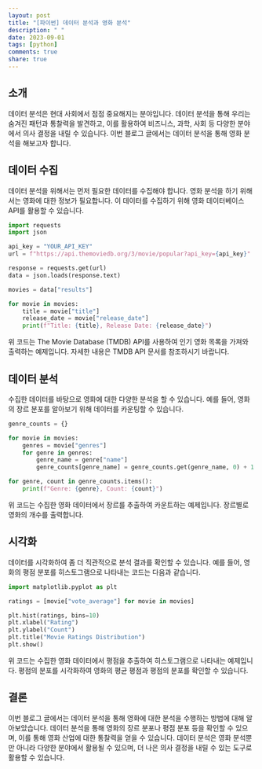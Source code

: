 ```yaml
---
layout: post
title: "[파이썬] 데이터 분석과 영화 분석"
description: " "
date: 2023-09-01
tags: [python]
comments: true
share: true
---
```


## 소개

데이터 분석은 현대 사회에서 점점 중요해지는 분야입니다. 데이터 분석을 통해 우리는 숨겨진 패턴과 통찰력을 발견하고, 이를 활용하여 비즈니스, 과학, 사회 등 다양한 분야에서 의사 결정을 내릴 수 있습니다. 이번 블로그 글에서는 데이터 분석을 통해 영화 분석을 해보고자 합니다.

## 데이터 수집

데이터 분석을 위해서는 먼저 필요한 데이터를 수집해야 합니다. 영화 분석을 하기 위해서는 영화에 대한 정보가 필요합니다. 이 데이터를 수집하기 위해 영화 데이터베이스 API를 활용할 수 있습니다.

```python
import requests
import json

api_key = "YOUR_API_KEY"
url = f"https://api.themoviedb.org/3/movie/popular?api_key={api_key}"

response = requests.get(url)
data = json.loads(response.text)

movies = data["results"]

for movie in movies:
    title = movie["title"]
    release_date = movie["release_date"]
    print(f"Title: {title}, Release Date: {release_date}")
```

위 코드는 The Movie Database (TMDB) API를 사용하여 인기 영화 목록을 가져와 출력하는 예제입니다. 자세한 내용은 TMDB API 문서를 참조하시기 바랍니다.

## 데이터 분석

수집한 데이터를 바탕으로 영화에 대한 다양한 분석을 할 수 있습니다. 예를 들어, 영화의 장르 분포를 알아보기 위해 데이터를 카운팅할 수 있습니다.

```python
genre_counts = {}

for movie in movies:
    genres = movie["genres"]
    for genre in genres:
        genre_name = genre["name"]
        genre_counts[genre_name] = genre_counts.get(genre_name, 0) + 1

for genre, count in genre_counts.items():
    print(f"Genre: {genre}, Count: {count}")
```

위 코드는 수집한 영화 데이터에서 장르를 추출하여 카운트하는 예제입니다. 장르별로 영화의 개수를 출력합니다.

## 시각화

데이터를 시각화하여 좀 더 직관적으로 분석 결과를 확인할 수 있습니다. 예를 들어, 영화의 평점 분포를 히스토그램으로 나타내는 코드는 다음과 같습니다.

```python
import matplotlib.pyplot as plt

ratings = [movie["vote_average"] for movie in movies]

plt.hist(ratings, bins=10)
plt.xlabel("Rating")
plt.ylabel("Count")
plt.title("Movie Ratings Distribution")
plt.show()
```

위 코드는 수집한 영화 데이터에서 평점을 추출하여 히스토그램으로 나타내는 예제입니다. 평점의 분포를 시각화하여 영화의 평균 평점과 평점의 분포를 확인할 수 있습니다.

## 결론

이번 블로그 글에서는 데이터 분석을 통해 영화에 대한 분석을 수행하는 방법에 대해 알아보았습니다. 데이터 분석을 통해 영화의 장르 분포나 평점 분포 등을 확인할 수 있으며, 이를 통해 영화 산업에 대한 통찰력을 얻을 수 있습니다. 데이터 분석은 영화 분석뿐만 아니라 다양한 분야에서 활용될 수 있으며, 더 나은 의사 결정을 내릴 수 있는 도구로 활용할 수 있습니다.